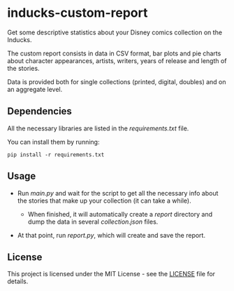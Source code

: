 # inducks-custom-report
Get some descriptive statistics about your Disney comics collection on the Inducks.

The custom report consists in data in CSV format, bar plots and pie charts about character appearances, artists, writers, years of release and length of the stories.

Data is provided both for single collections (printed, digital, doubles) and on an aggregate level.

## Dependencies

All the necessary libraries are listed in the *requirements.txt* file.

You can install them by running:

```
pip install -r requirements.txt
```

## Usage

- Run *main.py* and wait for the script to get all the necessary info about the stories that make up your collection (it can take a while).

     - When finished, it will automatically create a *report* directory and dump the data in several *collection.json* files.

- At that point, run *report.py*, which will create and save the report.

## License

This project is licensed under the MIT License - see the [LICENSE](https://github.com/giovanni-cutri/inducks-custom-report/blob/main/LICENSE) file for details.

